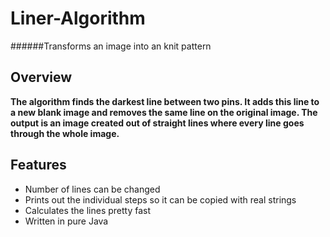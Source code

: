 # Liner-Algorithm
######Transforms an image into an knit pattern

## Overview
**The algorithm finds the darkest line between two pins. It adds this line to a new blank image and removes the same line on
the original image. The output is an image created out of straight lines where every line goes through the whole image.**

## Features
* Number of lines can be changed
* Prints out the individual steps so it can be copied with real strings
* Calculates the lines pretty fast
* Written in pure Java
